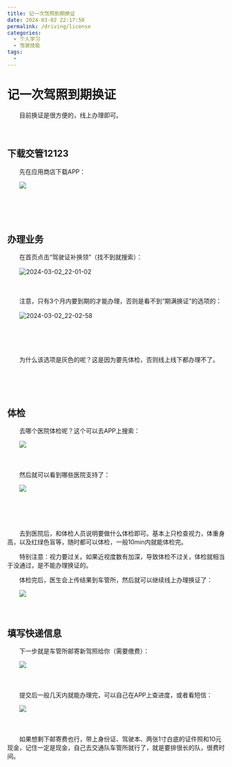 ```yaml
---
title: 记一次驾照到期换证
date: 2024-03-02 22:17:50
permalink: /driving/license
categories:
  - 个人学习
  - 驾驶技能
tags:
  - 
---
```


# 记一次驾照到期换证

　　目前换证是很方便的，线上办理即可。

<!-- more -->　　‍

## 下载交管12123

　　先在应用商店下载APP：

　　​![](https://image.peterjxl.com/blog/image-20240302215735-qg136ev.png)​

　　‍

　　‍

## 办理业务

　　在首页点击“驾驶证补换领”（找不到就搜索）：

　　​![2024-03-02_22-01-02](https://image.peterjxl.com/blog/2024-03-02_22-01-02-20240302220406-ud5lc8f.png)​

　　‍

　　注意，只有3个月内要到期的才能办理，否则是看不到“期满换证”的选项的：

　　​![2024-03-02_22-02-58](https://image.peterjxl.com/blog/2024-03-02_22-02-58-20240302220444-8milc0t.png)​

　　‍

　　‍

　　为什么该选项是灰色的呢？这是因为要先体检，否则线上线下都办理不了。

　　‍

　　‍

## 体检

　　去哪个医院体检呢？这个可以去APP上搜索：

　　​![](https://image.peterjxl.com/blog/image-20240302220830-mudvlqz.png)​

　　‍

　　然后就可以看到哪些医院支持了：

　　​![](https://image.peterjxl.com/blog/image-20240302220930-h753goz.png)​

　　‍

　　‍

　　去到医院后，和体检人员说明要做什么体检即可。基本上只检查视力，体重身高，以及红绿色盲等，随时都可以体检，一般10min内就能体检完。

　　特别注意：视力要过关。如果近视度数有加深，导致体检不过关，体检就相当于没通过，是不能办理换证的。

　　体检完后，医生会上传结果到车管所，然后就可以继续线上办理换证了：

　　​![](https://image.peterjxl.com/blog/image-20240302221201-usdrlfn.png)​

　　‍

## 填写快递信息

　　下一步就是车管所邮寄新驾照给你（需要缴费）：

　　​![](https://image.peterjxl.com/blog/image-20240302221247-zexk0cj.png)​

　　‍

　　提交后一般几天内就能办理完，可以自己在APP上查进度，或者看短信：

　　​![](https://image.peterjxl.com/blog/image-20240302221418-qfbca8h.png)​

　　‍

　　如果想剩下邮寄费也行，带上身份证、驾驶本、两张1寸白底的证件照和10元现金，记住一定是现金，自己去交通队车管所就行了，就是要排很长的队，很费时间。

　　‍

　　‍

　　‍
